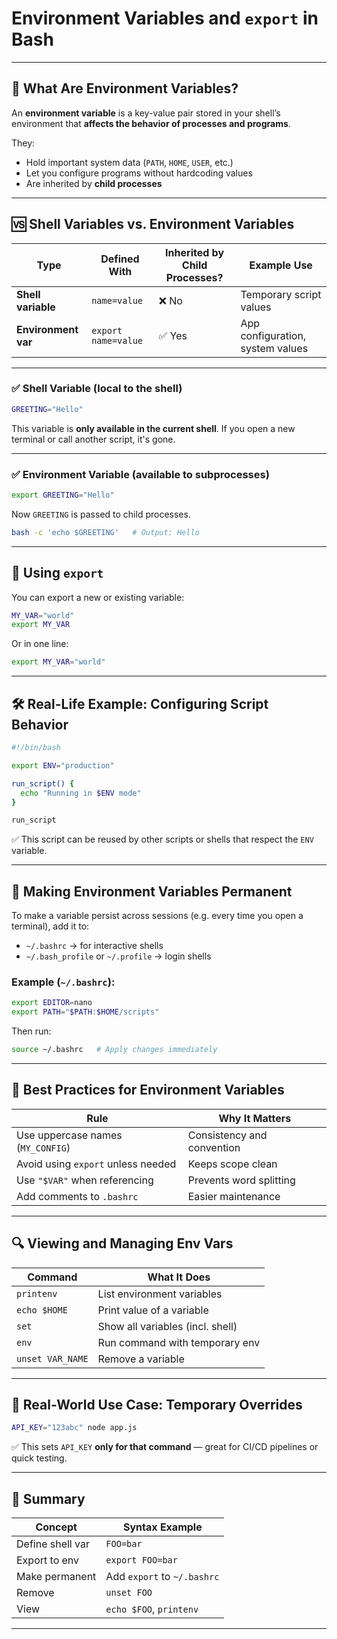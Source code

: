 # Environment Variables and `export` in Bash

---

## 📌 What Are Environment Variables?

An **environment variable** is a key-value pair stored in your shell’s environment that **affects the behavior of processes and programs**.

They:

* Hold important system data (`PATH`, `HOME`, `USER`, etc.)
* Let you configure programs without hardcoding values
* Are inherited by **child processes**

---

## 🆚 Shell Variables vs. Environment Variables

| Type                | Defined With        | Inherited by Child Processes? | Example Use                      |
| ------------------- | ------------------- | ----------------------------- | -------------------------------- |
| **Shell variable**  | `name=value`        | ❌ No                          | Temporary script values          |
| **Environment var** | `export name=value` | ✅ Yes                         | App configuration, system values |

---

### ✅ Shell Variable (local to the shell)

```bash
GREETING="Hello"
```

This variable is **only available in the current shell**. If you open a new terminal or call another script, it's gone.

---

### ✅ Environment Variable (available to subprocesses)

```bash
export GREETING="Hello"
```

Now `GREETING` is passed to child processes.

```bash
bash -c 'echo $GREETING'   # Output: Hello
```

---

## 🔧 Using `export`

You can export a new or existing variable:

```bash
MY_VAR="world"
export MY_VAR
```

Or in one line:

```bash
export MY_VAR="world"
```

---

## 🛠 Real-Life Example: Configuring Script Behavior

```bash
#!/bin/bash

export ENV="production"

run_script() {
  echo "Running in $ENV mode"
}

run_script
```

✅ This script can be reused by other scripts or shells that respect the `ENV` variable.

---

## 📁 Making Environment Variables Permanent

To make a variable persist across sessions (e.g. every time you open a terminal), add it to:

* `~/.bashrc` → for interactive shells
* `~/.bash_profile` or `~/.profile` → login shells

### Example (`~/.bashrc`):

```bash
export EDITOR=nano
export PATH="$PATH:$HOME/scripts"
```

Then run:

```bash
source ~/.bashrc   # Apply changes immediately
```

---

## 🧼 Best Practices for Environment Variables

| Rule                               | Why It Matters             |
| ---------------------------------- | -------------------------- |
| Use uppercase names (`MY_CONFIG`)  | Consistency and convention |
| Avoid using `export` unless needed | Keeps scope clean          |
| Use `"$VAR"` when referencing      | Prevents word splitting    |
| Add comments to `.bashrc`          | Easier maintenance         |

---

## 🔍 Viewing and Managing Env Vars

| Command          | What It Does                     |
| ---------------- | -------------------------------- |
| `printenv`       | List environment variables       |
| `echo $HOME`     | Print value of a variable        |
| `set`            | Show all variables (incl. shell) |
| `env`            | Run command with temporary env   |
| `unset VAR_NAME` | Remove a variable                |

---

## 🧪 Real-World Use Case: Temporary Overrides

```bash
API_KEY="123abc" node app.js
```

✅ This sets `API_KEY` **only for that command** — great for CI/CD pipelines or quick testing.

---

## 🧠 Summary

| Concept          | Syntax Example              |
| ---------------- | --------------------------- |
| Define shell var | `FOO=bar`                   |
| Export to env    | `export FOO=bar`            |
| Make permanent   | Add `export` to `~/.bashrc` |
| Remove           | `unset FOO`                 |
| View             | `echo $FOO`, `printenv`     |

---
